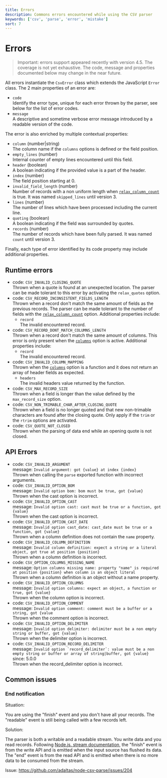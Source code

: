 ```yaml
---
title: Errors
description: Commons errors encountered while using the CSV parser
keywords: ['csv', 'parse', 'error', 'mistake']
sort: 7
---
```


# Errors

> Important: errors support appeared recently with version 4.5. The coverage is not yet exhaustive. The code, message and properties documented below may change in the near future.

All errors instantiate the `CsvError` class which extends the JavaScript `Error` class. The 2 main properties of an error are:

* `code`   
  Identify the error type, unique for each error thrown by the parser, see below for the list of error codes.
* `message`   
  A descriptive and sometime verbose error message introduced by a readable version of the code.

The error is also enriched by multiple contextual properties:

* `column` (number|string)   
  The column name if the `columns` options is defined or the field position.
* `empty_lines` (number)   
  Internal counter of empty lines encountered until this field.
* `header` (boolean)   
  A boolean indicating if the provided value is a part of the header.
* `index` (number)   
  The field position starting at 0.
* `invalid_field_length` (number)   
  Number of records with a non uniform length when [`relax_column_count`](/parse/options/relax_column_count/) is true. It was named `skipped_lines` until version 3.
* `lines` (number)   
  The number of lines which have been processed including the current line.
* `quoting` (boolean)   
  A boolean indicating if the field was surrounded by quotes.
* `records` (number)   
  The number of records which have been fully parsed. It was named `count` until version 3.

Finally, each type of error identified by its code property may include additional properties.

## Runtime errors

* code: `CSV_INVALID_CLOSING_QUOTE`   
  Thrown when a quote is found at an unexpected location. The parser can be made tolerant to this error by activating the `relax_quotes` option.
* code: `CSV_RECORD_INCONSISTENT_FIELDS_LENGTH`   
  Thrown when a record don't match the same amount of fields as the previous records. The parser can be made tolerant to the number of fields with the [`relax_column_count`](/parse/options/relax_column_count/) option. Additional properties include:
  * `record`   
    The invalid encountered record.
* code: `CSV_RECORD_DONT_MATCH_COLUMNS_LENGTH`   
  Thrown when a record don't match the same amount of columns. This error is only present when the [`columns`](/parse/options/columns/) option is active. Additional properties include:
  * `record`   
    The invalid encountered record.
* code: `CSV_INVALID_COLUMN_MAPPING`   
  Thrown when the [`columns`](/parse/options/columns/) option is a function and it does not return an array of header fields as expected.
  * `headers`   
    The invalid headers value returned by the function.
* code: `CSV_MAX_RECORD_SIZE`   
  Thrown when a field is longer than the value defined by the `max_record_size` option.
* code: `CSV_NON_TRIMABLE_CHAR_AFTER_CLOSING_QUOTE`   
  Thrown when a field is no longer quoted and that new non-trimable characters are found after the closing quote. Only apply if the `trim` or the `rtrim` options are activated.
* code: `CSV_QUOTE_NOT_CLOSED`   
  Thrown when the parsing of data end while an opening quote is not closed.

## API Errors

* code: `CSV_INVALID_ARGUMENT`   
  message: `Invalid argument: got {value} at index {index}`   
  Thrown when calling the `parse` exported function with incorrect arguments.
* code: `CSV_INVALID_OPTION_BOM`   
  message: `Invalid option bom: bom must be true, got {value}`   
  Thrown when the cast option is incorrect.
* code: `CSV_INVALID_OPTION_CAST`   
  message: `Invalid option cast: cast must be true or a function, got {value}`   
  Thrown when the cast option is incorrect.
* code: `CSV_INVALID_OPTION_CAST_DATE`   
  message: `Invalid option cast_date: cast_date must be true or a function, got {value}`   
  Thrown when a column definition does not contain the `name` property.
* code: `CSV_INVALID_COLUMN_DEFINITION`  
  message: `Invalid column definition: expect a string or a literal object, got true at position {position}`   
  Thrown when a column definition is incorrect.
* code: `CSV_OPTION_COLUMNS_MISSING_NAME`   
  message: `Option columns missing name: property "name" is required at position {position} when column is an object literal`   
  Thrown when a column definition is an object without a name property.
* code: `CSV_INVALID_OPTION_COLUMNS`   
  message: `Invalid option columns: expect an object, a function or true, got {value}`   
  Thrown when the column option is incorrect.
* code: `CSV_INVALID_OPTION_COMMENT`   
  message: `Invalid option comment: comment must be a buffer or a string, got {value`   
  Thrown when the comment option is incorrect.
* code: `CSV_INVALID_OPTION_DELIMITER`   
  message: `Invalid option delimiter: delimiter must be a non empty string or buffer, got {value}`    
  Thrown when the delimiter option is incorrect.
* code: `CSV_INVALID_OPTION_RECORD_DELIMITER`   
  message: ```Invalid option `record_delimiter`: value must be a non empty string or buffer or array of string|buffer, got {value}```   
  since: 5.0.0   
  Thrown when the record_delimiter option is incorrect.

## Common issues

### End notification

Situation:

You are using the "finish" event and you don't have all your records. The "readable" event is still being called with a few records left.

Solution:

The parser is both a writable and a readable stream. You write data and you read records. Following [Node.js. stream documentation](https://nodejs.org/api/stream.html), the "finish" event is from the write API and is emitted when the input source has flushed its data. The "end" event is from the read API and is emitted when there is no more data to be consumed from the stream.

Issue: https://github.com/adaltas/node-csv-parse/issues/204
